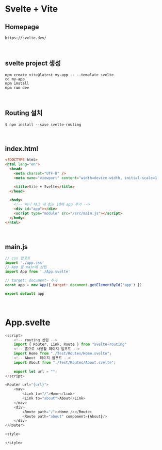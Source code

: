 # Svelte + Vite

## Homepage

`https://svelte.dev/`

<br />

## svelte project 생성

```console
npm create vite@latest my-app -- --template svelte
cd my-app
npm install
npm run dev
```
<br />

## Routing 설치

```console
$ npm install --save svelte-routing
```
<br />

## index.html

```html
<!DOCTYPE html>
<html lang="en">
  <head>
    <meta charset="UTF-8" />
    <meta name="viewport" content="width=device-width, initial-scale=1.0" />

    <title>Vite + Svelte</title>
  </head>

  <body>
    <!-- 바디 태그 내 div id에 app 추가 -->
    <div id="app"></div>
    <script type="module" src="/src/main.js"></script>
  </body>
</html>
```
<br />

## main.js

```javascript
// css 임포트
import './app.css'
// App 을 main에 삽입
import App from './App.svelte'

// target: document~ 추가
const app = new App({ target: document.getElementById('app') })

export default app
```
<br />

# App.svelte

```javascript
<script>
    <!-- routing 삽입 -->
	import { Router, Link, Route } from "svelte-routing"
    <!-- 홈으로 사용할 페이지 임포트 -->
	import Home from "./Test/Routes/Home.svelte";
    <!-- About  페이지 임포트 -->
	import About from "./Test/Routes/About.svelte";
	
	export let url = "";
</script>

<Router url="{url}">
	<nav>
		<Link to="/">Home</Link>
		<Link to="about">About</Link>
	</nav>
	<div>
		<Route path="/"><Home /></Route>
		<Route path="about" component={About}/>
	</div>
</Router>

<style>

</style>
```